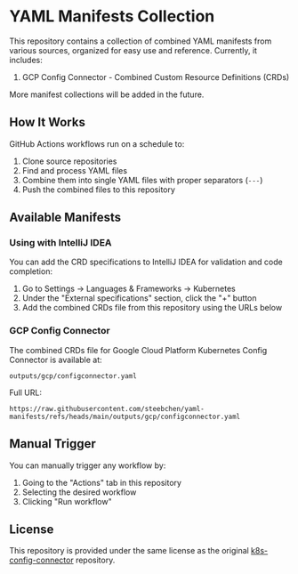 # YAML Manifests Collection

This repository contains a collection of combined YAML manifests from various sources, organized for easy use and reference. Currently, it includes:

1. GCP Config Connector - Combined Custom Resource Definitions (CRDs)

More manifest collections will be added in the future.

## How It Works

GitHub Actions workflows run on a schedule to:

1. Clone source repositories
2. Find and process YAML files
3. Combine them into single YAML files with proper separators (`---`)
4. Push the combined files to this repository

## Available Manifests

### Using with IntelliJ IDEA

You can add the CRD specifications to IntelliJ IDEA for validation and code completion:

1. Go to Settings → Languages & Frameworks → Kubernetes
2. Under the "External specifications" section, click the "+" button
3. Add the combined CRDs file from this repository using the URLs below

### GCP Config Connector

The combined CRDs file for Google Cloud Platform Kubernetes Config Connector is available at:

```
outputs/gcp/configconnector.yaml
```

Full URL:

```
https://raw.githubusercontent.com/steebchen/yaml-manifests/refs/heads/main/outputs/gcp/configconnector.yaml
```

## Manual Trigger

You can manually trigger any workflow by:

1. Going to the "Actions" tab in this repository
2. Selecting the desired workflow
3. Clicking "Run workflow"

## License

This repository is provided under the same license as the original [k8s-config-connector](https://github.com/GoogleCloudPlatform/k8s-config-connector) repository.
